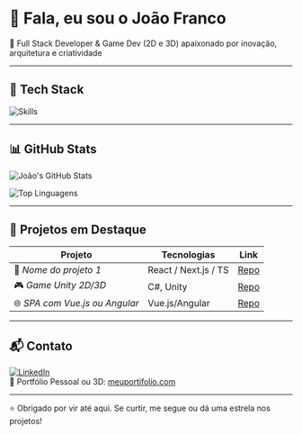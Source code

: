 # 👋 Fala, eu sou o João Franco

🎯 Full Stack Developer & Game Dev (2D e 3D) apaixonado por inovação, arquitetura e criatividade

---

## 🧪 Tech Stack

![Skills](https://skillicons.dev/icons?i=html,css,js,react,ts,nextjs,angular,vue,csharp,unity)

---

## 📊 GitHub Stats

![João's GitHub Stats](https://github-readme-stats.vercel.app/api?username=joaofranco&show_icons=true&theme=radical&count_private=true)

![Top Linguagens](https://github-readme-stats.vercel.app/api/top-langs/?username=joaofranco&layout=compact&theme=radical)

---

## 🚀 Projetos em Destaque

| Projeto | Tecnologias | Link |
|--------|-------------|------|
| 🚧 *Nome do projeto 1* | React / Next.js / TS | [Repo](https://github.com/joaofranco/projeto1) |
| 🎮 *Game Unity 2D/3D* | C#, Unity | [Repo](https://github.com/joaofranco/projeto-unity) |
| 🌐 *SPA com Vue.js ou Angular* | Vue.js/Angular | [Repo](https://github.com/joaofranco/projeto-spa) |

---

## 📬 Contato

[![LinkedIn](https://img.shields.io/badge/LinkedIn‑0077B5?style=for‑the‑badge&logo=linkedin)](https://linkedin.com/in/joaofranco)  
🔗 Portfólio Pessoal ou 3D: [meuportifolio.com](http://meuportifolio.com)

---

⭐ Obrigado por vir até aqui. Se curtir, me segue ou dá uma estrela nos projetos!

